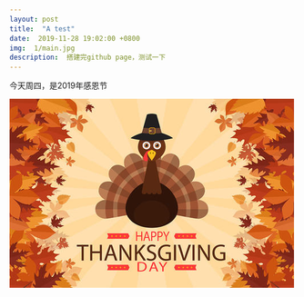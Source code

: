 ```yaml
---
layout: post
title:  "A test"
date:  2019-11-28 19:02:00 +0800
img:  1/main.jpg
description:  搭建完github page，测试一下
---
```



今天周四，是2019年感恩节

![first](..\assets\img\1\thanking.jpg)

